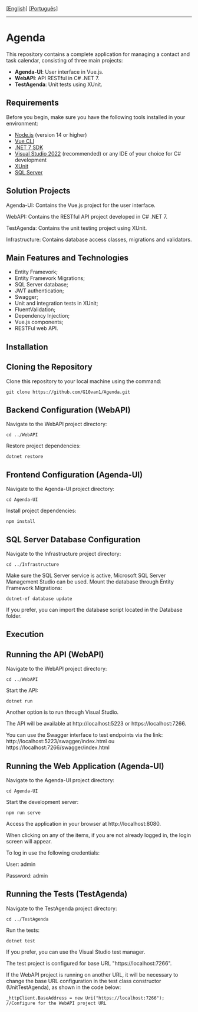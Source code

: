 [\[English\]](README.md) [\[Português\]](#Agenda)
_______________________________________________________________________________________________________________________________________
# Agenda

This repository contains a complete application for managing a contact and task calendar, consisting of three main projects:

- **Agenda-UI**: User interface in Vue.js.
- **WebAPI**: API RESTful in C# .NET 7.
- **TestAgenda**: Unit tests using XUnit.

## Requirements

Before you begin, make sure you have the following tools installed in your environment:

- [Node.js](https://nodejs.org/) (version 14 or higher)
- [Vue CLI](https://cli.vuejs.org/)
- [.NET 7 SDK](https://dotnet.microsoft.com/download/dotnet/7.0)
- [Visual Studio 2022](https://visualstudio.microsoft.com/) (recommended) or any IDE of your choice for C# development
- [XUnit](https://xunit.net/)
- [SQL Server](https://www.microsoft.com/pt-br/sql-server/sql-server-downloads)

## Solution Projects

Agenda-UI: Contains the Vue.js project for the user interface.

WebAPI: Contains the RESTful API project developed in C# .NET 7.

TestAgenda: Contains the unit testing project using XUnit.

Infrastructure: Contains database access classes, migrations and validators.

## Main Features and Technologies
- Entity Framevork;
- Entity Framevork Migrations;
- SQL Server database;
- JWT authentication;
- Swagger;
- Unit and integration tests in XUnit;
- FluentValidation;
- Dependency Injection;
- Vue.js components;
- RESTFul web API.
  
## Installation

## Cloning the Repository

Clone this repository to your local machine using the command:

```
git clone https://github.com/G10van1/Agenda.git
```
## Backend Configuration (WebAPI)

Navigate to the WebAPI project directory:

```
cd ../WebAPI
```
Restore project dependencies:

```
dotnet restore
```
## Frontend Configuration (Agenda-UI)

Navigate to the Agenda-UI project directory:

```
cd Agenda-UI
```
Install project dependencies:

```
npm install
```
## SQL Server Database Configuration

Navigate to the Infrastructure project directory:

```
cd ../Infrastructure
```
Make sure the SQL Server service is active, Microsoft SQL Server Management Studio can be used.
Mount the database through Entity Framework Migrations:

```
dotnet-ef database update
```
If you prefer, you can import the database script located in the Database folder.

## Execution

## Running the API (WebAPI)

Navigate to the WebAPI project directory:

```
cd ../WebAPI
```

Start the API:

```
dotnet run
```

Another option is to run through Visual Studio.

The API will be available at http://localhost:5223 or https://localhost:7266.

You can use the Swagger interface to test endpoints via the link:
http://localhost:5223/swagger/index.html ou
https://localhost:7266/swagger/index.html

## Running the Web Application (Agenda-UI)

Navigate to the Agenda-UI project directory:

```
cd Agenda-UI
```

Start the development server:

```
npm run serve
```

Access the application in your browser at http://localhost:8080.

When clicking on any of the items, if you are not already logged in, the login screen will appear.

To log in use the following credentials:

User: admin

Password: admin

## Running the Tests (TestAgenda)

Navigate to the TestAgenda project directory:

```
cd ../TestAgenda
```
Run the tests:
```
dotnet test
```
If you prefer, you can use the Visual Studio test manager.

The test project is configured for base URL "https://localhost:7266".

If the WebAPI project is running on another URL, it will be necessary to change the base URL configuration in the test class constructor (UnitTestAgenda), as shown in the code below:

```
_httpClient.BaseAddress = new Uri("https://localhost:7266"); //Configure for the WebAPI project URL
```


